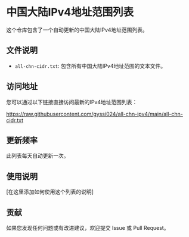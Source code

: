 # 中国大陆IPv4地址范围列表

这个仓库包含了一个自动更新的中国大陆IPv4地址范围列表。

## 文件说明

- `all-chn-cidr.txt`: 包含所有中国大陆IPv4地址范围的文本文件。

## 访问地址

您可以通过以下链接直接访问最新的IPv4地址范围列表：

https://raw.githubusercontent.com/gyssi024/all-chn-ipv4/main/all-chn-cidr.txt

## 更新频率

此列表每天自动更新一次。

## 使用说明

[在这里添加如何使用这个列表的说明]

## 贡献

如果您发现任何问题或有改进建议，欢迎提交 Issue 或 Pull Request。

